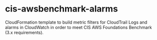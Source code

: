 # cis-awsbenchmark-alarms
CloudFormation template to build metric filters for CloudTrail Logs and alarms in CloudWatch in order to meet CIS AWS Foundations Benchmark (3.x requirements).
